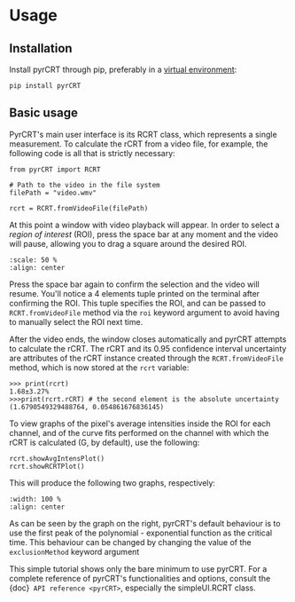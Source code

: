 # Usage

## Installation

Install pyrCRT through pip, preferably in a [virtual
environment](https://docs.python.org/3/tutorial/venv.html):

```{code-block} console
pip install pyrCRT
```

## Basic usage

PyrCRT's main user interface is its RCRT class, which represents a single
measurement. To calculate the rCRT from a video file, for example, the
following code is all that is strictly necessary:

```{code-block} python
from pyrCRT import RCRT

# Path to the video in the file system
filePath = "video.wmv"

rcrt = RCRT.fromVideoFile(filePath)
```

At this point a window with video playback will appear. In order to select a
_region of interest_ (ROI), press the space bar at any moment and the video
will pause, allowing you to drag a square around the desired ROI.

```{image} ROIselection.jpg
:scale: 50 %
:align: center
```

Press the space bar again to confirm the selection and the video will resume.
You'll notice a 4 elements tuple printed on the terminal after confirming the
ROI. This tuple specifies the ROI, and can be passed to `RCRT.fromVideoFile`
method via the `roi` keyword argument to avoid having to manually select the
ROI next time.

After the video ends, the window closes automatically and pyrCRT attempts to
calculate the rCRT. The rCRT and its 0.95 confidence interval uncertainty are
attributes of the rCRT instance created through the `RCRT.fromVideoFile`
method, which is now stored at the `rcrt` variable:


```{code-block} python
>>> print(rcrt)
1.68±3.27%
>>>print(rcrt.rCRT) # the second element is the absolute uncertainty
(1.6790549329488764, 0.054861676836145)
```

To view graphs of the pixel's average intensities inside the ROI for each
channel, and of the curve fits performed on the channel with which the rCRT is
calculated (G, by default), use the following:

```{code-block} python
rcrt.showAvgIntensPlot()
rcrt.showRCRTPlot()
```

This will produce the following two graphs, respectively:

```{image} plots.jpg
:width: 100 %
:align: center
```

As can be seen by the graph on the right, pyrCRT's default behaviour is to use
the first peak of the polynomial - exponential function as the critical time.
This behaviour can be changed by changing the value of the `exclusionMethod`
keyword argument 

This simple tutorial shows only the bare minimum to use pyrCRT. For a complete
reference of pyrCRT's functionalities and options, consult the {doc}`
API reference <pyrCRT>`, especially the simpleUI.RCRT class.
